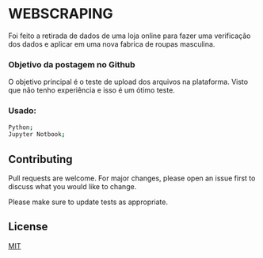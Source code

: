 # WEBSCRAPING

Foi feito a retirada de dados de uma loja online para fazer uma verificação dos dados e aplicar em uma nova fabrica de roupas masculina.

### Objetivo da postagem no Github

O objetivo principal é o teste de upload dos arquivos na plataforma. Visto que não tenho experiência e isso é um ótimo teste.

### Usado:

```bash
Python;
Jupyter Notbook;
```


## Contributing
Pull requests are welcome. For major changes, please open an issue first to discuss what you would like to change.

Please make sure to update tests as appropriate.

## License
[MIT](https://choosealicense.com/licenses/mit/)
